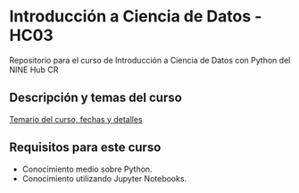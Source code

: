 # Introducción a Ciencia de Datos - HC03
Repositorio para el curso de Introducción a Ciencia de Datos con Python del NINE Hub CR

## Descripción y temas del curso
[Temario del curso, fechas y detalles](https://docs.google.com/document/d/1O6kkX17d2XLXh16C_j7NlbxcnZJzjdacppX4GvhwrSg/edit?usp=sharing)

## Requisitos para este curso
- Conocimiento medio sobre Python.
- Conocimiento utilizando Jupyter Notebooks.
